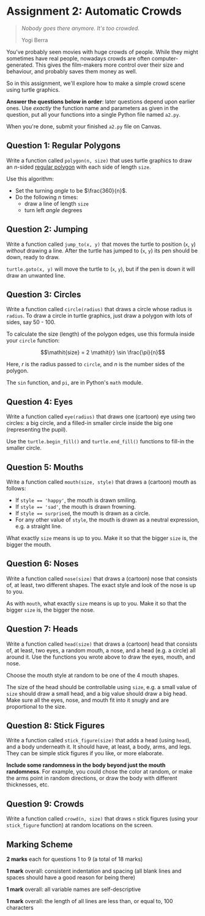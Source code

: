 # Assignment 2: Automatic Crowds

> *Nobody goes there anymore. It's too crowded.*
>
> Yogi Berra

You've probably seen movies with huge crowds of people. While they might
sometimes have real people, nowadays crowds are often computer-generated. This
gives the film-makers more control over their size and behaviour, and probably
saves them money as well.

So in this assignment, we'll explore how to make a simple crowd scene using
turtle graphics.

**Answer the questions below in order**: later questions depend upon earlier
ones. Use *exactly* the function name and parameters as given in the question,
put all your functions into a single Python file named `a2.py`.

When you're done, submit your finished `a2.py` file on Canvas.


## Question 1: Regular Polygons

Write a function called `polygon(n, size)` that uses turtle graphics to draw
an $n$-sided [regular polygon](https://en.wikipedia.org/wiki/Regular_polygon)
with each side of length `size`.

Use this algorithm:

- Set the turning $\mathit{angle}$ to be $\frac{360}{n}$.
- Do the following $n$ times:
	+ draw a line of length `size`
	+ turn left $\mathit{angle}$ degrees


## Question 2: Jumping

Write a function called `jump_to(x, y)` that moves the turtle to position
(`x`, `y`) *without* drawing a line. After the turtle has jumped to (`x`, `y`)
its pen should be down, ready to draw.

`turtle.goto(x, y)` will move the turtle to (`x`, `y`), but if the pen is down
it will draw an unwanted line.


## Question 3: Circles

Write a function called `circle(radius)` that draws a circle whose radius is
`radius`. To draw a circle in turtle graphics, just draw a polygon with lots
of sides, say 50 - 100.

To calculate the size (length) of the polygon edges, use this formula inside
your `circle` function:

$$\mathit{size} = 2 \mathit{r} \sin \frac{\pi}{n}$$

Here, $r$ is the radius passed to `circle`, and $n$ is the number sides of the
polygon.

The `sin` function, and `pi`, are in Python's `math` module.


## Question 4: Eyes

Write a function called `eye(radius)` that draws one (cartoon) eye using two
circles: a big circle, and a filled-in smaller circle inside the big one
(representing the pupil).

Use the `turtle.begin_fill()` and `turtle.end_fill()` functions to fill-in the
smaller circle.


## Question 5: Mouths

Write a function called `mouth(size, style)` that draws a (cartoon) mouth as
follows:

- If `style == 'happy'`, the mouth is drawn smiling. 
- If `style == 'sad'`, the mouth is drawn frowning.
- If `style == surprised`, the mouth is drawn as a circle.
- For any other value of `style`, the mouth is drawn as a neutral expression,
  e.g. a straight line.

What exactly `size` means is up to you. Make it so that the bigger `size` is,
the bigger the mouth.


## Question 6: Noses

Write a function called `nose(size)` that draws a (cartoon) nose that consists
of, at least, two different shapes. The exact style and look of the nose is up
to you.

As with `mouth`, what exactly `size` means is up to you. Make it so that the
bigger `size` is, the bigger the nose.


## Question 7: Heads

Write a function called `head(size)` that draws a (cartoon) head that consists
of, at least, two eyes, a random mouth, a nose, and a head (e.g. a circle) all
around it. Use the functions you wrote above to draw the eyes, mouth, and
nose.

Choose the mouth style at random to be one of the 4 mouth shapes.

The size of the head should be controllable using `size`, e.g. a small value
of `size` should draw a small head, and a big value should draw a big head.
Make sure all the eyes, nose, and mouth fit into it snugly and are
proportional to the size.


## Question 8: Stick Figures

Write a function called `stick_figure(size)` that adds a head (using `head`),
and a body underneath it. It should have, at least, a body, arms, and legs.
They can be simple stick figures if you like, or more elaborate.

**Include some randomness in the body beyond just the mouth randomness**. For
example, you could chose the color at random, or make the arms point in random
directions, or draw the body with different thicknesses, etc.


## Question 9: Crowds

Write a function called `crowd(n, size)` that draws `n` stick figures (using
your `stick_figure` function) at random locations on the screen.


## Marking Scheme

**2 marks** each for questions 1 to 9 (a total of 18 marks)

**1 mark** overall: consistent indentation and spacing (all blank lines and
spaces should have a good reason for being there)

**1 mark** overall: all variable names are self-descriptive

**1 mark** overall: the length of all lines are less than, or equal to, 100
characters
